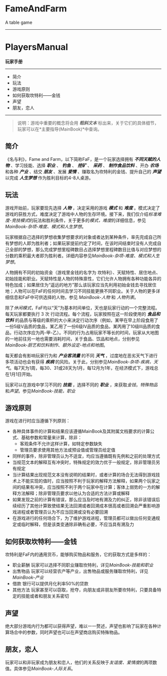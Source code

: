 # FameAndFarm
A table game

---
# PlayersManual

**玩家手册**

---

- 简介
- 玩法
- 游戏原则
- 如何获取坎特利——金钱
- 声望
- 朋友，恋人

---

> 说明：游戏中重要的概念将会用 ***粗斜文本*** 标出来，关于它们的具体细节，玩家可以在*主要指导(MainBook)*中查询。

## 简介

《名与利》，Fame and Farm，以下简称FaF，是一个玩家选择拥有 ***不同天赋的人物*** 、学习技能、选择 ***职业*** 、 ***钓鱼*** 、 ***挖矿*** 、 ***采药*** 、 ***制作食品饮料*** 、开办 ***农场*** 和各种 ***产业*** 、结交 ***朋友*** 、发展 ***爱情*** 、赚取名为坎特利的金钱、提升自己的 ***声望*** 以完成 ***人生梦想*** 作为胜利目标的4-8人桌游。

## 玩法

游戏开始前，玩家要现先选择 ***人物*** ，决定采用的游戏 ***模式*** 和 ***难度*** 。模式决定了游戏的获胜方式，难度决定了游戏中人物的生存环境。接下来，我们仅介绍*标准难度-竞技模式*的玩法和胜利条件，关于更多的*模式，难度*的详细信息，参见*MainBook-杂项-难度、模式和人生梦想*。

玩家根据自己选择的梦想收集梦想要求的对象或者达到某种条件，率先完成自己所有梦想的人即为胜利者；如果玩家提前约定了时间，在该时间结束时没有人完成自己全部的梦想，那么完成梦想里程碑数目占选择梦想里程碑数目比值与对应梦想的分数的乘积最大者即为胜利者。详细内容参见*MainBook-杂项-难度、模式和人生梦想*。

人物拥有不同的初始资金（游戏里金钱的名字为 坎特利）、天赋特性、居住地点、初始技能和职业。天赋特性是人物的特殊禀性，它们允许人物拥有各种功能各异的特色加成；如果居住为“遥远的地方”那么该玩家应当先利用初始金钱去寻找居住地；人物可以在FaF的任何时间去学习不同技能更换不同职业。关于人物的更多详细信息和FaF中可供选择的人物，参见 *MainBook-人物* 和 *人物列表*。

除了*休闲模式*，FaF均以“天”为基本时间单位，天也是玩家行动的一个完整流程。每天玩家都要执行 3 次 行动流程。每个流程，玩家按照在这一阶段使用的 ***食品和饮料*** 的品质与等级的乘积的大小来决定行动次序（例如，某甲在早上阶段食用了一份5级V品质的食品，某乙用了一份6级IV品质的食品，某丙用了10级III品质的食品，行动次序应为丙-甲-乙）。不同的行为占用玩家不等长的时间，玩家从大地图的一地前往另一地也需要消耗时间，关于食品、饮品和地点，分别参见*MainBook-厨艺和饮料制作*、*额外设定-地点和地图*。

每天都会有影响玩家行为和 ***产业客流量*** 的不同 ***天气*** ，过度地在恶劣天气下进行多项活动也会有获得 ***疾病*** 的风险。关于此，分别参见*MainBook-杂项-疾病，天气*。每7天为1周，每30、31或28天为1月，每12月为1年，在经济模式下，游戏总在1月1日开始。

玩家可以在游戏中学习不同的 ***技能*** ，选择不同的 ***职业*** ，来获取*金钱*，*特殊物品*和*声望*。参见*MainBook-技能，职业*


## 游戏原则

游戏在进行时应当遵循下列原则：

- 各种具体事件的计算和结果应该遵循MainBook及其附属文档要求的计算公式、基础参数和常量来计算，除非：
  - 客观条件不允许这样计算，如特定参数缺失
  - 管理员要求使用其他方法或预设值或管理员给定值
- 同样的事件，除非管理员认为不适宜，均应当遵循既有先例和之前的处理方式
- 当规范文本的解释互有冲突时，特殊规定的效力优于一般规定，除非管理员另有规定
- 当计算结果出现规范文本没有说明的结果时，或者计算的场合无法得到游戏技术上不能实现的值时，应当按照不利于玩家的解释方法解释，如果两个玩家之间的结果有冲突，应当按照不利于两个玩家中在计算；客体上弱势的一方的解释方法解释；除非管理员要求以他认为合适的方法计算或解释
- 如果发现之前的计算有错误，那么应当及时地有溯及力的纠正，除非该错误后续经历了其他计算致使结果无法回溯或者回溯成本很高或者回溯会严重影响游戏进程或者管理员认为不应当回溯或没有必要回溯
- 在游戏进行的任何场合下，为了维护游戏进程，管理员都可以做出任何变通规定或临时解释，但是该类变通除非确有必要，不应当具有溯及力

## 如何获取坎特利——金钱

坎特利是FaF内的通用货币，能够购买物品和服务，它的获取方式是多样的：

- 职业薪酬 玩家可以选择不同职业赚取坎特利，详见*MainBook-技能和职业*
- 出售物品 玩家可以经营农产等产业，出售物品或服务赚取坎特利，详见*MainBook-产业*
- 借款 银行可以提供月化利率50%的贷款
- 其他方法 玩家甚至可以窃取，抢夺，向朋友或非朋友所要坎特利，只要具备特定的技能或者和朋友关系密切

## 声望

绝大部分游戏内行为都可以获得声望，难以一一赘述，声望也影响了玩家在各种计算场合中的参数，同时声望也可以在声望商店购买特殊物品。

## 朋友，恋人

玩家可以和非玩家成为朋友和恋人，他们的关系反映于*友谊度、爱情度*的两项数值。具体参见*MainBook-人际关系*。
